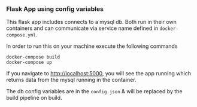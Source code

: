 ### Flask App using config variables

This flask app includes connects to a mysql db. Both run in their own containers and can communicate via service name defined in `docker-compose.yml`.

In order to run this on your machine execute the following commands

`docker-compose build`  
`docker-compose up`

If you navigate to [http://localhost:5000](http://localhost:5000), you will see the app running which returns data from the mysql running in the container.

The db config variables are in the `config.json` & will be replaced by the build pipeline on build.
